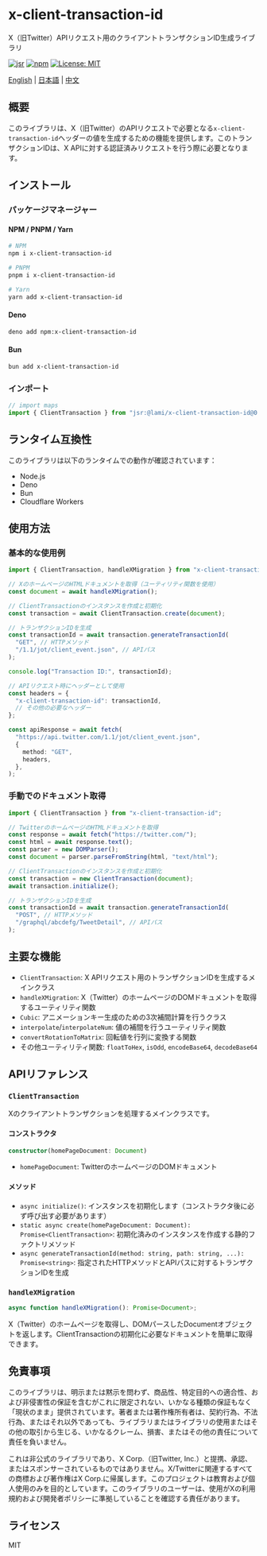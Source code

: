 # x-client-transaction-id

X（旧Twitter）APIリクエスト用のクライアントトランザクションID生成ライブラリ

[![jsr](https://jsr.io/badges/@lami/x-client-transaction-id)](https://jsr.io/@lami/x-client-transaction-id)
[![npm](https://img.shields.io/npm/v/x-client-transaction-id)](https://www.npmjs.com/package/x-client-transaction-id)
[![License: MIT](https://img.shields.io/badge/License-MIT-yellow.svg)](https://opensource.org/licenses/MIT)

[English](README.md) | [日本語](README_JA.md) | [中文](README_CN.md)

## 概要

このライブラリは、X（旧Twitter）のAPIリクエストで必要となる`x-client-transaction-id`ヘッダーの値を生成するための機能を提供します。このトランザクションIDは、X
APIに対する認証済みリクエストを行う際に必要となります。

## インストール

### パッケージマネージャー

#### NPM / PNPM / Yarn

```bash
# NPM
npm i x-client-transaction-id

# PNPM
pnpm i x-client-transaction-id

# Yarn
yarn add x-client-transaction-id
```

#### Deno

```bash
deno add npm:x-client-transaction-id
```

#### Bun

```bash
bun add x-client-transaction-id
```

### インポート

```ts
// import maps
import { ClientTransaction } from "jsr:@lami/x-client-transaction-id@0.1.0";
```

## ランタイム互換性

このライブラリは以下のランタイムでの動作が確認されています：

- Node.js
- Deno
- Bun
- Cloudflare Workers

## 使用方法

### 基本的な使用例

```ts
import { ClientTransaction, handleXMigration } from "x-client-transaction-id";

// XのホームページのHTMLドキュメントを取得（ユーティリティ関数を使用）
const document = await handleXMigration();

// ClientTransactionのインスタンスを作成と初期化
const transaction = await ClientTransaction.create(document);

// トランザクションIDを生成
const transactionId = await transaction.generateTransactionId(
  "GET", // HTTPメソッド
  "/1.1/jot/client_event.json", // APIパス
);

console.log("Transaction ID:", transactionId);

// APIリクエスト時にヘッダーとして使用
const headers = {
  "x-client-transaction-id": transactionId,
  // その他の必要なヘッダー
};

const apiResponse = await fetch(
  "https://api.twitter.com/1.1/jot/client_event.json",
  {
    method: "GET",
    headers,
  },
);
```

### 手動でのドキュメント取得

```ts
import { ClientTransaction } from "x-client-transaction-id";

// TwitterのホームページのHTMLドキュメントを取得
const response = await fetch("https://twitter.com/");
const html = await response.text();
const parser = new DOMParser();
const document = parser.parseFromString(html, "text/html");

// ClientTransactionのインスタンスを作成と初期化
const transaction = new ClientTransaction(document);
await transaction.initialize();

// トランザクションIDを生成
const transactionId = await transaction.generateTransactionId(
  "POST", // HTTPメソッド
  "/graphql/abcdefg/TweetDetail", // APIパス
);
```

## 主要な機能

- `ClientTransaction`: X
  APIリクエスト用のトランザクションIDを生成するメインクラス
- `handleXMigration`:
  X（Twitter）のホームページのDOMドキュメントを取得するユーティリティ関数
- `Cubic`: アニメーションキー生成のための3次補間計算を行うクラス
- `interpolate`/`interpolateNum`: 値の補間を行うユーティリティ関数
- `convertRotationToMatrix`: 回転値を行列に変換する関数
- その他ユーティリティ関数: `floatToHex`, `isOdd`, `encodeBase64`,
  `decodeBase64`

## APIリファレンス

### `ClientTransaction`

Xのクライアントトランザクションを処理するメインクラスです。

#### コンストラクタ

```ts
constructor(homePageDocument: Document)
```

- `homePageDocument`: TwitterのホームページのDOMドキュメント

#### メソッド

- `async initialize()`:
  インスタンスを初期化します（コンストラクタ後に必ず呼び出す必要があります）
- `static async create(homePageDocument: Document): Promise<ClientTransaction>`:
  初期化済みのインスタンスを作成する静的ファクトリメソッド
- `async generateTransactionId(method: string, path: string, ...): Promise<string>`:
  指定されたHTTPメソッドとAPIパスに対するトランザクションIDを生成

### `handleXMigration`

```ts
async function handleXMigration(): Promise<Document>;
```

X（Twitter）のホームページを取得し、DOMパースしたDocumentオブジェクトを返します。ClientTransactionの初期化に必要なドキュメントを簡単に取得できます。

## 免責事項

このライブラリは、明示または黙示を問わず、商品性、特定目的への適合性、および非侵害性の保証を含むがこれに限定されない、いかなる種類の保証もなく「現状のまま」提供されています。著者または著作権所有者は、契約行為、不法行為、またはそれ以外であっても、ライブラリまたはライブラリの使用またはその他の取引から生じる、いかなるクレーム、損害、またはその他の責任について責任を負いません。

これは非公式のライブラリであり、X Corp.（旧Twitter,
Inc.）と提携、承認、またはスポンサーされているものではありません。X/Twitterに関連するすべての商標および著作権はX
Corp.に帰属します。このプロジェクトは教育および個人使用のみを目的としています。このライブラリのユーザーは、使用がXの利用規約および開発者ポリシーに準拠していることを確認する責任があります。

## ライセンス

MIT
